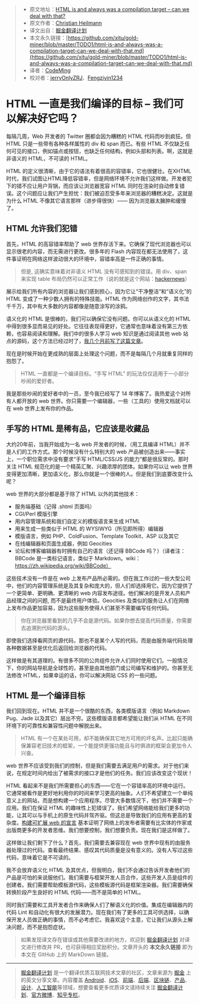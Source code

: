 > * 原文地址：[HTML is and always was a compilation target – can we deal with that?](https://christianheilmann.com/2019/01/28/html-is-and-always-was-a-compilation-target-can-we-deal-with-that/)
> * 原文作者：[Christian Heilmann](https://christianheilmann.com)
> * 译文出自：[掘金翻译计划](https://github.com/xitu/gold-miner)
> * 本文永久链接：[https://github.com/xitu/gold-miner/blob/master/TODO1/html-is-and-always-was-a-compilation-target-can-we-deal-with-that.md](https://github.com/xitu/gold-miner/blob/master/TODO1/html-is-and-always-was-a-compilation-target-can-we-deal-with-that.md)
> * 译者：[CodeMing](https://github.com/coderming)
> * 校对者：[jerryOnlyZRJ](https://github.com/jerryOnlyZRJ)、[Fengziyin1234](https://github.com/Fengziyin1234)

# HTML 一直是我们编译的目标 – 我们可以解决好它吗？

每隔几周，Web 开发者的 Twitter 圈都会因为糟糕的 HTML 代码而吵到疯狂。但 HTML 只是一些带有各种各样属性的 div 和 span 而已。有些 HTML 不仅缺乏任何可见的接口，例如锚点或按钮，也缺乏任何结构，例如头部和列表。啊，这就是非语义的 HTML，不可读的 HTML。

HTML 的定义很清晰，由于它的语法有着很高的容错率，它也很健壮。在XHTML时代，我们试图让HTML降低容错率，但是网络环境不允许我们这样做。开发者犯下的错不应让用户背锅，而应该让浏览器宽容 HTML 同时在渲染时自动修复错误。这个问题应让我们产生担忧：我们被迫忍受多年来浏览器的糟糕决定。这就是为什么 HTML 不像其它语言那样（进步得很快）—— 因为浏览器太臃肿和缓慢了。

## HTML 允许我们犯错

首先，HTML 的高容错率帮助了 web 世界存活下来。它确保了现代浏览器也可以显示很老的内容，而无需进行更改。很多年的 Flash 内容现在都无法使用了，这件事证明在网络这样波动很大的环境中，容错率高是一件正确的事情。

> 但是, 这确实意味着对非语义 HTML 没有可感知到的错误。用 div、span 来实现 table 布局仍然可以正常工作（说的就是这个网站：[hackernews](https://news.ycombinator.com/)）

展示给我们所有内容的浏览器让我们感到担心，因为它让“干净整洁“和“语义化”的 HTML 变成了一种少数人拥有的特殊技能。HTML 作为网络创作的文字，其书法千千万，其中有大多数的内容都像是随意涂写的涂鸦。

语义化的 HTML 是很棒的，我们可以确保它没有问题。你可以从语义化的 HTML 中得到很多显而易见的好处。它往往表现得更好，它通常也意味着没有第三方依赖，也容易阅读和理解。我们中的很多人学习 web 知识是通过阅读其他 web 站点的源码，这个方法已经过时了，[我几个月前写了这篇文章](https://christianheilmann.com/2018/07/09/different-views-on-view-source/)。

现在是时候开始在更成熟的层面上处理这个问题，而不是每隔几个月就重复同样的抱怨了。

> HTML 一直都是一个编译目标。“手写 HTML” 的玩法仅仅适用于一小部分吵闹的爱好者。

我是那些吵闹的爱好者中的一员，至今我已经写了 14 年博客了。我热爱这个对所有人都开放的 web 世界。你只需要一个编辑器，一些（工具的）使用文档就可以在 web 世界上发布你的作品。

## 手写的 HTML 是稀有品，它应该是收藏品

大约20年前，当我开始成为一名 web 开发者的时候，（用工具编译 HTML）并不是人们的工作方式。那个时候没有什么特别大的 web 产品被创造出来——事实上，一个职位需求中没有要求“手写 HTML/CSS/JS 的能力“都是很反常的。那时关注 HTML 规范化的是一个精英汇聚、兴趣浓厚的团体。如果你可以让 web 世界变得更加清晰，更加语义化，那么你就是一个很棒的人。但是我们到底要改变什么呢？

web 世界的大部分都是基于除了 HTML 以外的其他技术：

*   服务端基础（记得 .shtml 页面吗）
*   CGI/Perl 模版引擎
*   用内容管理系统和我们自定义的模版语言来生成 HTML
*   用来生成一些类似于 HTML 的 WYSIWYG（所见即所得）编辑器
*   模版语言，例如 PHP、ColdFusion、Template Toolkit、ASP 以及其它
*   在线编辑器和页面生成器，例如 Geocities
*   论坛和博客编辑器有时拥有自己的语言（还记得 BBCode 吗？）（译者注：BBCode 是一类标记语言，类似于 Markdown。wiki：https://zh.wikipedia.org/wiki/BBCode）

这些技术没有一件是在 web 上发布产品所必需的。但在我工作过的一些大型公司中，他们的内容管理系统是及其复杂和庞大的，但人们却选择用它。因为它提供了一个更简单、更明确、更清晰的 web 内容发布途径。他们解决的是开发人员和产品经理之间的问题, 而不是最终用户体验。Geocities 及类似的服务让人们在网络上发布作品更加容易，因为这些服务使得人们甚至不需要编写任何代码。

> 你在浏览器里看到的几乎不会是源代码。如果你想去提高代码质量，你需要去追溯到代码的源头。

即使我们选择看网页的源代码，那也不是某个人写的代码，而是由服务端代码处理各种数据甚至是优化后返回给浏览器的代码。

这样做是有其道理的。有很多不同的公共组件允许人们同时使用它们。一般情况下，你的网站导航是全球性的，甚至是由其他部门或公司编写和维护的。你甚至无法修改 HTML，如果幸运的话，你可以解决网站 CSS 的一些问题。

## HTML 是一个编译目标

我们回到现在。HTML 并不是一个很酷的东西，各类模版语言（例如 Markdown Pug、Jade 以及其它）层出不穷。这些模版语言都希望能让我们从 HTML 在不同环境下的可靠性和兼容性问题中解脱出来。

> HTML 有一个在某处可用，却不能确保其它地方可用的坏名声。比起只能确保兼容老旧技术的框架，一个能提供更强功能且与时俱进的框架会更加令人兴奋。

web 世界不应该受到我们的控制，但是我们需要去满足用户的需求。对于他们来说，在规定时间内给出了被需求的接口才是他们的任务。我们应该改变这个现状！

HTML 看起来不是我们所需要担心的东西——它在一个容错率高的环境中运行。它通常被看作是更好地利用你的时间来学习更高的抽象。人们不希望建立一个单纯意义上的网站，而是想构建一个应用程序。尽管大多数情况下，他们并不需要一个应用。我们在保证 HTML 的趣味性上犯错误了。我们希望网络能给我们更多的功能，让其可以与手机上的原生代码并驾齐驱。但这总是导致我们的应用有更高的复杂度。[构建可扩展 web 的宣言](https://extensiblewebmanifesto.org/) 基本证明了网络上的发布者需要有比实体的作家或出版商更多的开发者思维。我们想要控制，我们想要负责。现在我们是这样做了。

这样做让我们剩下了什么？首先，我们需要去兼容现在 web 世界中现有的由服务器处理过的代码。查看最终结果、感叹其代码质量是没有意义的。没有人写过这些代码，意味着它是不可读的。

我不会放弃语义化 HTML 及其优点，但我明白，我们不会通过告诉开发者他们的产品是可怕的来说服他们。我们需要与框架开发人员合作，这些开发人员是组件的创建者。我们需要帮助模板源代码，这些模板源代码是框架渲染器。我们需要确保转换阶段产生良好的 HTML 代码——而不是简单的 HTML。

同时我们需要和工具开发者合作来确保人们了解语义化的价值。集成在编辑器内的代码 Lint 和自动化有很大的发展潜力。现在我们有了更多的工具可供选择，以确保开发人员做正确的事情，而不必考虑它。我喜欢这个主意，它让我们从源头上解决问题，而不是抱怨症状。

> 如果发现译文存在错误或其他需要改进的地方，欢迎到 [掘金翻译计划](https://github.com/xitu/gold-miner) 对译文进行修改并 PR，也可获得相应奖励积分。文章开头的 **本文永久链接** 即为本文在 GitHub 上的 MarkDown 链接。

---

> [掘金翻译计划](https://github.com/xitu/gold-miner) 是一个翻译优质互联网技术文章的社区，文章来源为 [掘金](https://juejin.im) 上的英文分享文章。内容覆盖 [Android](https://github.com/xitu/gold-miner#android)、[iOS](https://github.com/xitu/gold-miner#ios)、[前端](https://github.com/xitu/gold-miner#前端)、[后端](https://github.com/xitu/gold-miner#后端)、[区块链](https://github.com/xitu/gold-miner#区块链)、[产品](https://github.com/xitu/gold-miner#产品)、[设计](https://github.com/xitu/gold-miner#设计)、[人工智能](https://github.com/xitu/gold-miner#人工智能)等领域，想要查看更多优质译文请持续关注 [掘金翻译计划](https://github.com/xitu/gold-miner)、[官方微博](http://weibo.com/juejinfanyi)、[知乎专栏](https://zhuanlan.zhihu.com/juejinfanyi)。
